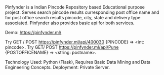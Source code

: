 Pinfynder is a Indian Pincode Repository based Educational purpose project. 
Serves search pincode results curresponding post office name and for post office search results pincode, city, state and delivery type associated. 
Pinfynder also provides basic api for both services.

Demo: https://pinfynder.ml/

Try GET / POST https://pinfynder.ml/api/400030      {PINCODE}  => <int: pincode>.
Try GET/ POST https://pinfynder.ml/api/Pune         {POSTOFFICENAME}   => <string: postname>.

Technology Used: Python (Flask), Requires Basic Data Mining and Data Engineering Concepts.
Deployment: Private Server.
            
